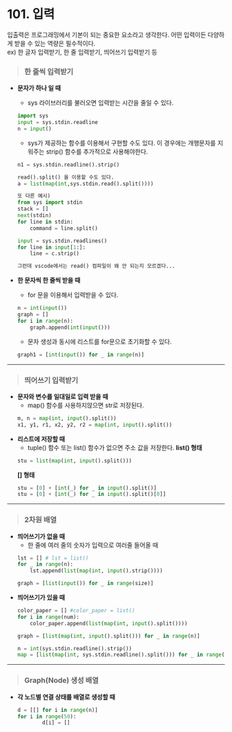 # 101. 입력
입출력은 프로그래밍에서 기본이 되는 중요한 요소라고 생각한다. 어떤 입력이든 다양하게 받을 수 있는 역량은 필수적이다.   
ex) 한 글자 입력받기, 한 줄 입력받기, 띄어쓰기 입력받기 등 
 
> ### 한 줄씩 입력받기
* **문자가 하나 일 때**
    - sys 라이브러리를 불러오면 입력받는 시간을 줄일 수 있다.
    ```py
    import sys
    input = sys.stdin.readline
    n = input()
    ```

    - sys가 제공하는 함수를 이용해서 구현할 수도 있다. 이 경우에는 개행문자를 지워주는 strip() 함수를 추가적으로 사용해야한다.
    ```py
    n1 = sys.stdin.readline().strip()

    read().split() 을 이용할 수도 있다.
    a = list(map(int,sys.stdin.read().split())))

    또 다른 예시)
    from sys import stdin
    stack = []
    next(stdin)
    for line in stdin:
        command = line.split()

    input = sys.stdin.readlines()
    for line in input[1:]:
        line = c.strip()

    그런데 vscode에서는 read() 컴파일이 왜 안 되는지 모르겠다...
    ```
* **한 문자씩 한 줄씩 받을 때**
    - for 문을 이용해서 입력받을 수 있다.
    ```py
    n = int(input())
    graph = []
    for i in range(n):
        graph.append(int(input()))
    ```
    - 문자 생성과 동시에 리스트를 for문으로 초기화할 수 있다.
    ```py
    graph1 = [int(input()) for _ in range(n)]
    ```
***   

> ### 띄어쓰기 입력받기
* **문자와 변수를 일대일로 입력 받을 때**
    - map() 함수를 사용하지않으면 str로 저장된다.
    ```py
	m, n = map(int, input().split())
	x1, y1, r1, x2, y2, r2 = map(int, input().split())
    ```
* **리스트에 저장할 때**
    - tuple() 함수 또는 list() 함수가 없으면 주소 값을 저장한다.
    **list() 형태**
    ```py
	stu = list(map(int, input().split()))
    ```
    **[] 형태**
    ```py
	stu = [0] + [int(_) for _ in input().split()]
	stu = [0] + [int(_) for _ in input().split()[0]]
    ```
***   

> ### 2차원 배열
* **띄어쓰기가 없을 때**
    - 한 줄에 여러 줄의 숫자가 입력으로 여러줄 들어올 때
    ```py
	lst = [] # lst = list()
	for _ in range(n):
	    lst.append(list(map(int, input().strip())))

	graph = [list(input()) for _ in range(size)]
    ```
* **띄어쓰기가 있을 때**
    ```py
	color_paper = [] #color_paper = list()
	for i in range(num):
	    color_paper.append(list(map(int, input().split())))

	graph = [list(map(int, input().split())) for _ in range(n)]

	n = int(sys.stdin.readline().strip())
	map = [list(map(int, sys.stdin.readline().split())) for _ in range(n)]
    ```
***   

> ### Graph(Node) 생성 배열
* **각 노드별 연결 상태를 배열로 생성할 때**
    ```py
	d = [[] for i in range(n)]
	for i in range(50):
    	    d[i] = []
    ```    
